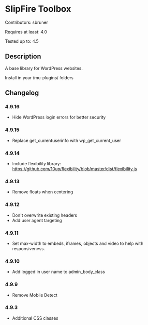 # SlipFire Toolbox

Contributors: sbruner

Requires at least: 4.0  

Tested up to: 4.5

## Description

A base library for WordPress websites.

Install in your /mu-plugins/ folders


## Changelog

### 4.9.16
* Hide WordPress login errors for better security

### 4.9.15
* Replace get_currentuserinfo with wp_get_current_user

### 4.9.14
* Include flexibility library: https://github.com/10up/flexibility/blob/master/dist/flexibility.js

### 4.9.13
* Remove floats when centering

### 4.9.12
* Don't overwrite existing headers
* Add user agent targeting

### 4.9.11
* Set max-width to embeds, iframes, objects and video to help with responsiveness.

### 4.9.10
* Add logged in user name to admin_body_class

### 4.9.9
* Remove Mobile Detect

### 4.9.3
* Additional CSS classes
